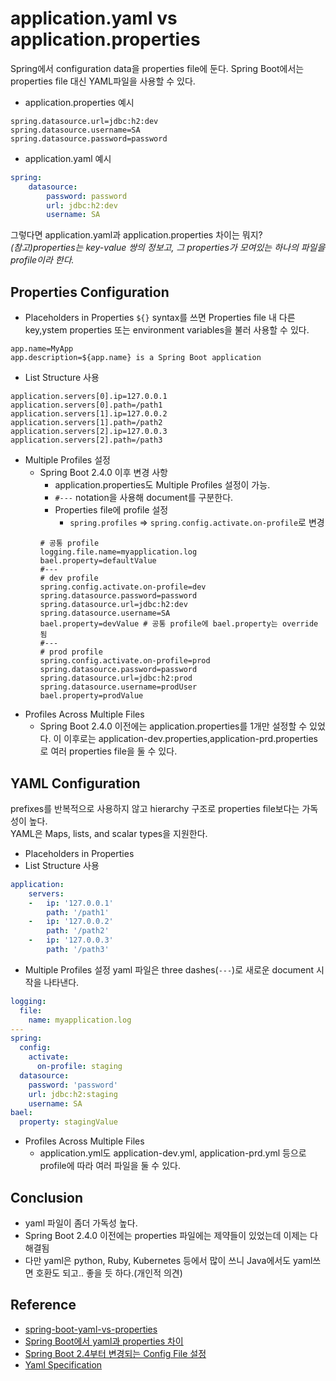 # application.yaml vs application.properties
Spring에서 configuration data을 properties file에 둔다.
Spring Boot에서는 properties file 대신 YAML파일을 사용할 수 있다.
* application.properties 예시
```properties
spring.datasource.url=jdbc:h2:dev
spring.datasource.username=SA
spring.datasource.password=password
```
* application.yaml 예시
```yaml
spring:
    datasource:
        password: password
        url: jdbc:h2:dev
        username: SA
```
그렇다면 application.yaml과 application.properties 차이는 뭐지?  
*(참고)properties는 key-value 쌍의 정보고, 그 properties가 모여있는 하나의 파일을 profile이라 한다.*

## Properties Configuration
* Placeholders in Properties
`${}` syntax를 쓰면 Properties file 내 다른 key,ystem properties 또는 environment variables을 불러 사용할 수 있다.
```
app.name=MyApp
app.description=${app.name} is a Spring Boot application
```
* List Structure 사용
```properties
application.servers[0].ip=127.0.0.1
application.servers[0].path=/path1
application.servers[1].ip=127.0.0.2
application.servers[1].path=/path2
application.servers[2].ip=127.0.0.3
application.servers[2].path=/path3
```
* Multiple Profiles 설정
    * Spring Boot 2.4.0 이후 변경 사항
        * application.properties도 Multiple Profiles 설정이 가능.
        * `#---` notation을 사용해 document를 구분한다.
        * Properties file에 profile 설정
            * `spring.profiles` => `spring.config.activate.on-profile`로 변경
        ```properties
        # 공통 profile
        logging.file.name=myapplication.log
        bael.property=defaultValue
        #---
        # dev profile
        spring.config.activate.on-profile=dev
        spring.datasource.password=password
        spring.datasource.url=jdbc:h2:dev
        spring.datasource.username=SA
        bael.property=devValue # 공통 profile에 bael.property는 override 됨
        #---
        # prod profile
        spring.config.activate.on-profile=prod
        spring.datasource.password=password
        spring.datasource.url=jdbc:h2:prod
        spring.datasource.username=prodUser
        bael.property=prodValue
        ```
* Profiles Across Multiple Files
    * Spring Boot 2.4.0 이전에는 application.properties를 1개만 설정할 수 있었다. 이 이후로는 application-dev.properties,application-prd.properties로 여러 properties file을 둘 수 있다.
    
## YAML Configuration
prefixes를 반복적으로 사용하지 않고 hierarchy 구조로 properties file보다는 가독성이 높다.  
YAML은 Maps, lists, and scalar types을 지원한다.
* Placeholders in Properties
* List Structure 사용
```yaml
application:
    servers:
    -   ip: '127.0.0.1'
        path: '/path1'
    -   ip: '127.0.0.2'
        path: '/path2'
    -   ip: '127.0.0.3'
        path: '/path3'
```
* Multiple Profiles 설정
yaml 파일은 three dashes(`---`)로 새로운 document 시작을 나타낸다.
```yaml
logging:
  file:
    name: myapplication.log
---
spring:
  config:
    activate:
      on-profile: staging
  datasource:
    password: 'password'
    url: jdbc:h2:staging
    username: SA
bael:
  property: stagingValue
```
* Profiles Across Multiple Files
    * application.yml도 application-dev.yml, application-prd.yml 등으로 profile에 따라 여러 파일을 둘 수 있다.

## Conclusion
* yaml 파일이 좀더 가독성 높다.
* Spring Boot 2.4.0 이전에는 properties 파일에는 제약들이 있었는데 이제는 다 해결됨
* 다만 yaml은 python, Ruby, Kubernetes 등에서 많이 쓰니 Java에서도 yaml쓰면 호환도 되고.. 좋을 듯 하다.(개인적 의견)

## Reference
* [spring-boot-yaml-vs-properties](https://www.baeldung.com/spring-boot-yaml-vs-properties)
* [Spring Boot에서 yaml과 properties 차이](https://www.geeksforgeeks.org/difference-between-yaml-yml-and-properties-file-in-java-springboot/)
* [Spring Boot 2.4부터 변경되는 Config File 설정](https://github.com/spring-projects/spring-boot/wiki/Spring-Boot-2.4-Release-Notes)
* [Yaml Specification](https://yaml.org/spec/1.2/spec.html)